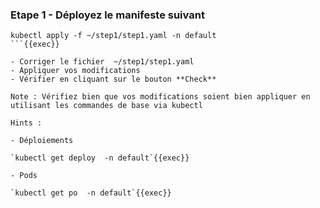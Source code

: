 


### Etape 1 - Déployez le manifeste suivant
```
kubectl apply -f ~/step1/step1.yaml -n default
```{{exec}}

- Corriger le fichier  ~/step1/step1.yaml
- Appliquer vos modifications
- Vérifier en cliquant sur le bouton **Check**

Note : Vérifiez bien que vos modifications soient bien appliquer en utilisant les commandes de base via kubectl 

Hints : 

- Déploiements

`kubectl get deploy  -n default`{{exec}}

- Pods

`kubectl get po  -n default`{{exec}}
